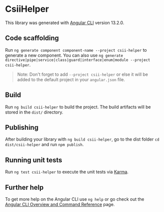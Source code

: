 # CsiiHelper

This library was generated with [Angular CLI](https://github.com/angular/angular-cli) version 13.2.0.

## Code scaffolding

Run `ng generate component component-name --project csii-helper` to generate a new component. You can also use `ng generate directive|pipe|service|class|guard|interface|enum|module --project csii-helper`.
> Note: Don't forget to add `--project csii-helper` or else it will be added to the default project in your `angular.json` file. 

## Build

Run `ng build csii-helper` to build the project. The build artifacts will be stored in the `dist/` directory.

## Publishing

After building your library with `ng build csii-helper`, go to the dist folder `cd dist/csii-helper` and run `npm publish`.

## Running unit tests

Run `ng test csii-helper` to execute the unit tests via [Karma](https://karma-runner.github.io).

## Further help

To get more help on the Angular CLI use `ng help` or go check out the [Angular CLI Overview and Command Reference](https://angular.io/cli) page.
